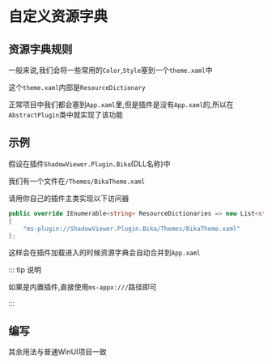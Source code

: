 # 自定义资源字典

## 资源字典规则

一般来说,我们会将一些常用的`Color`,`Style`塞到一个`theme.xaml`中

这个`theme.xaml`内部是`ResourceDictionary`

正常项目中我们都会塞到`App.xaml`里,但是插件是没有`App.xaml`的,所以在`AbstractPlugin`类中就实现了该功能


## 示例

假设在插件`ShadowViewer.Plugin.Bika`(DLL名称)中

我们有一个文件在`/Themes/BikaTheme.xaml`

请用你自己的插件主类实现以下访问器

```csharp
public override IEnumerable<string> ResourceDictionaries => new List<string>
{
    "ms-plugin://ShadowViewer.Plugin.Bika/Themes/BikaTheme.xaml"
};
```

这样会在插件加载进入的时候资源字典会自动合并到`App.xaml`

::: tip 说明

如果是内置插件,直接使用`ms-appx:///`路径即可

:::

## 编写

其余用法与普通WinUI项目一致